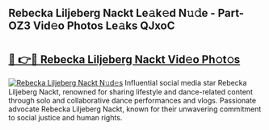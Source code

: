 ## Rebecka Liljeberg Nackt Le𝚊k𝚎d N𝚞𝚍e - Part-OZ3 Vid𝚎o Photos Le𝚊ks QJxoC

# <h2><a href="http://fb99ar.evod.top/?m=Rebecka+Liljeberg+Nackt">🔗 👉🔴 Rebecka Liljeberg Nackt Vid𝚎o Ph𝚘t𝚘s</a></h2>

[![Rebecka Liljeberg Nackt N𝚞d𝚎s](https://i.imgur.com/8V9OHl7.gif)](http://fb99ar.evod.top/?m=Rebecka+Liljeberg+Nackt)
Influential social media star Rebecka Liljeberg Nackt, renowned for sharing lifestyle and dance-related content through solo and collaborative dance performances and vlogs. Passionate advocate Rebecka Liljeberg Nackt, known for their unwavering commitment to social justice and human rights. 
